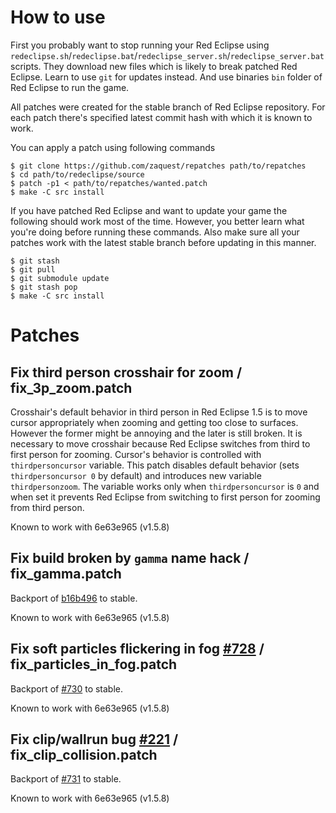 # How to use

First you probably want to stop running your Red Eclipse using
`redeclipse.sh`/`redeclipse.bat`/`redeclipse_server.sh`/`redeclipse_server.bat`
scripts. They download new files which is likely to break patched Red
Eclipse. Learn to use `git` for updates instead. And use binaries
`bin` folder of Red Eclipse to run the game.

All patches were created for the stable branch of Red Eclipse
repository. For each patch there's specified latest commit hash with
which it is known to work.

You can apply a patch using following commands

```
$ git clone https://github.com/zaquest/repatches path/to/repatches
$ cd path/to/redeclipse/source
$ patch -p1 < path/to/repatches/wanted.patch
$ make -C src install
```

If you have patched Red Eclipse and want to update your game the following
should work most of the time. However, you better learn what you're doing
before running these commands. Also make sure all your patches work
with the latest stable branch before updating in this manner.

```
$ git stash
$ git pull
$ git submodule update
$ git stash pop
$ make -C src install
```

# Patches

## Fix third person crosshair for zoom / fix_3p_zoom.patch

Crosshair's default behavior in third person in Red Eclipse 1.5 is
to move cursor appropriately when zooming and getting too close to
surfaces. However the former might be annoying and the later is still
broken. It is necessary to move crosshair because Red Eclipse switches
from third to first person for zooming.  Cursor's behavior is
controlled with `thirdpersoncursor` variable.  This patch disables
default behavior (sets `thirdpersoncursor 0` by default) and
introduces new variable `thirdpersonzoom`. The variable works only
when `thirdpersoncursor` is `0` and when set it prevents Red Eclipse
from switching to first person for zooming from third person.

Known to work with 6e63e965 (v1.5.8)

## Fix build broken by `gamma` name hack / fix_gamma.patch

Backport of [b16b496](https://github.com/red-eclipse/base/commit/b16b4963c1ad81bb9ef784bc4913a4c8ab5f1bb4)
to stable.

Known to work with 6e63e965 (v1.5.8)

## Fix soft particles flickering in fog [#728](https://github.com/red-eclipse/base/issues/728) / fix_particles_in_fog.patch

Backport of [#730](https://github.com/red-eclipse/base/pull/730) to
stable.

Known to work with 6e63e965 (v1.5.8)

## Fix clip/wallrun bug [#221](https://github.com/red-eclipse/base/issues/221) / fix_clip_collision.patch

Backport of [#731](https://github.com/red-eclipse/base/pull/731) to
stable.

Known to work with 6e63e965 (v1.5.8)
